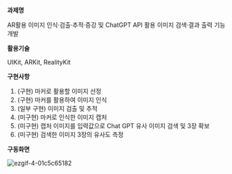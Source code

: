 **과제명**

AR활용 이미지 인식·검출·추적·증강 및 ChatGPT API 활용 이미지 검색·결과 출력 기능 개발

**활용기술** 

UIKit, ARKit, RealityKit 

**구현사항**

1. (구현) 마커로 활용할 이미지 선정
2. (구현) 마커를 활용하여 이미지 인식
3. (일부 구현) 이미지 검출 및 추적 
4. (미구현) 마커로 인식한 이미지 캡처
5. (미구현) 캡처 이미지를 입력값으로 Chat GPT 유사 이미지 검색 및 3장 확보 
6. (미구현) 검색한 이미지 3장의 유사도 측정
   
**구동화면**

![ezgif-4-01c5c65182](https://github.com/hemil0102/authlabs/assets/83139316/87784f47-3a29-4599-8ba2-1364e8878d83)
